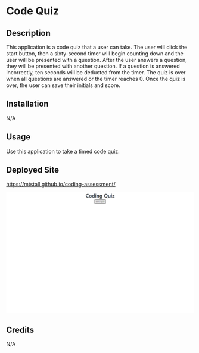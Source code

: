# Code Quiz
## Description
This application is a code quiz that a user can take. The user will click the start button, then a sixty-second timer will begin counting down and the user will be presented with a question. After the user answers a question, they will be presented with another question. If a question is answered incorrectly, ten seconds will be deducted from the timer. The quiz is over when all questions are answered or the timer reaches 0. Once the quiz is over, the user can save their initials and score.

## Installation
N/A

## Usage
Use this application to take a timed code quiz.

## Deployed Site

https://mtstall.github.io/coding-assessment/

<img src="./assets/images/code_quiz_screenshot.png" alt = "screenshot of deployed code quiz site"/>

## Credits
N/A